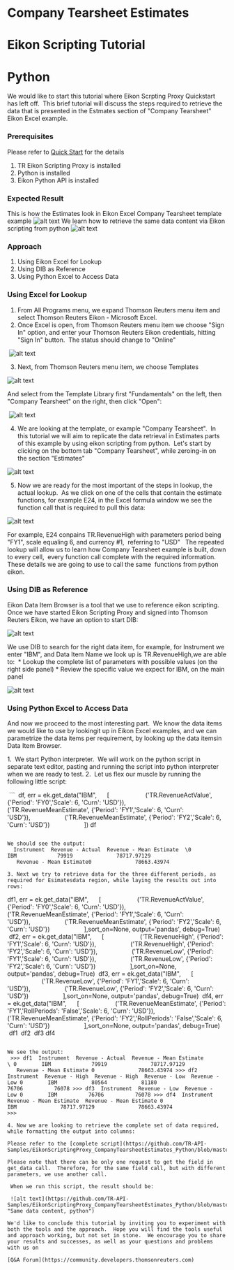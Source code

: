 # Company Tearsheet Estimates
# Eikon Scripting Tutorial
# Python

We would like to start this tutorial where Eikon Scrpting Proxy Quickstart has left off.  This brief tutorial will discuss the steps required to retrieve the data that is presented in the Estmates section of "Company Tearsheet" Eikon Excel example.

### Prerequisites

Please refer to [Quick Start](https://developers.thomsonreuters.com/tr-eikon-scripting-apis-eap-limited-access/eikon-web-and-scripting-apis-beta/quick-start) for the details

1. TR Eikon Scripting Proxy is installed
2. Python is installed
3. Eikon Python API is installed

### Expected Result

This is how the Estimates look in Eikon Excel Company Tearsheet template example
![alt text](https://github.com/TR-API-Samples/EikonScriptingProxy_CompanyTearsheetEstimates_Python/blob/master/excelEstimatesCropped.jpg "Excel Company Tearsheet Estimates")
We learn how to retrieve the same data content via Eikon scripting from python
![alt text](https://github.com/TR-API-Samples/EikonScriptingProxy_CompanyTearsheetEstimates_Python/blob/master/pythonEstimatesCropped.jpg "Same data content, python")

### Approach
1. Using Eikon Excel for Lookup
2. Using DIB as Reference
3. Using Python Excel to Access Data

### Using Excel for Lookup

1. From All Programs menu, we expand Thomson Reuters menu item and select Thomson Reuters Eikon - Microsoft Excel.
2. Once Excel is open, from Thomson Reuters menu item we choose "Sign In" option, and enter your Thomson Reuters Eikon credentials, hitting "Sign In" button.  The status should change to "Online"

 ![alt text](https://github.com/TR-API-Samples/EikonScriptingProxy_CompanyTearsheetEstimates_Python/blob/master/EikonExcelSignIn.jpg "Eikon Excel Online")

3. Next, from Thomson Reuters menu item, we choose Templates

![alt text](https://github.com/TR-API-Samples/EikonScriptingProxy_CompanyTearsheetEstimates_Python/blob/master/EikonExcelTemplates.jpg "Eikon Excel Templates")

And select from the Template Library first "Fundamentals" on the left, then "Company Tearsheet" on the right, then click "Open":

 ![alt text](https://github.com/TR-API-Samples/EikonScriptingProxy_CompanyTearsheetEstimates_Python/blob/master/EikonExcelTearsheet.jpg "Eikon Excel Company Tearsheet")

4. We are looking at the template, or example "Company Tearsheet".  In this tutorial we will aim to replicate the data retrieval in Estimates parts of this example by using eikon scripting from python.  Let's start by clicking on the bottom tab "Company Tearsheet", while zeroing-in on the section "Estimates"

![alt text](https://github.com/TR-API-Samples/EikonScriptingProxy_CompanyTearsheetEstimates_Python/blob/master/EikonExcelTearsheetEstimatesMarked.jpg "Eikon Excel Company Tearsheet Estimates")

5. Now we are ready for the most important of the steps in lookup, the actual lookup.  As we click on one of the cells that contain the estimate functions, for example E24, in the Excel formula window we see the  function call that is required to pull this data:

![alt text](https://github.com/TR-API-Samples/EikonScriptingProxy_CompanyTearsheetEstimates_Python/blob/master/ExcelFunctionLookupMarked.jpg "Eikon Excel Function Lookup")

For example, E24 conpains TR.RevenueHigh with parameters period being "FY1", scale equaling 6, and currency #1,  referring to "USD"
  The repeated lookup will allow us to learn how Company Tearsheet example is built, down to every cell,  every function call complete with the required information.  These details we are going to use to call the same  functions from python eikon.

### Using DIB as Reference

Eikon Data Item Browser is a tool that we use to reference eikon scripting.  Once we have started Eikon Scripting Proxy and signed into Thomson Reuters Eikon, we have an option to start DIB:

![alt text](https://github.com/TR-API-Samples/EikonScriptingProxy_CompanyTearsheetEstimates_Python/blob/master/EikonScriptingProxyMarked.jpg "Starting DIB")

We use DIB to search for the right data item, for example, for Instrument we enter "IBM", and Data Item Name we look up is TR.RevenueHigh,we are able to:  * Lookup the complete list of parameters with possible values (on the right side panel) * Review the specific value we expect for IBM, on the main panel

![alt text](https://github.com/TR-API-Samples/EikonScriptingProxy_CompanyTearsheetEstimates_Python/blob/master/DIBMarked.jpg "Using DIB")

### Using Python Excel to Access Data

And now we proceed to the most interesting part.  We know the data items we would like to use by lookingit up in Eikon Excel examples, and we can parametrize the data items per requirement, by looking up the data itemsin Data Item Browser.

1.  We start Python interpreter.  We will work on the python script in separate text editor, pasting and running the script into python interpreter when we are ready to test. 2.  Let us flex our muscle by running the following little script:

 ``` 
 df, err = ek.get_data("IBM",      [                     ('TR.RevenueActValue', {'Period': 'FY0','Scale': 6, 'Curn': 'USD'}),                    ('TR.RevenueMeanEstimate', {'Period': 'FY1','Scale': 6, 'Curn': 'USD'}),                    ('TR.RevenueMeanEstimate', {'Period': 'FY2','Scale': 6, 'Curn': 'USD'})                    ]) df 
 ```
 
 We should see the output:
  Instrument  Revenue - Actual  Revenue - Mean Estimate  \0        IBM             79919              78717.97129
   Revenue - Mean Estimate0              78663.43974

3. Next we try to retrieve data for the three different periods, as required for Esimatesdata region, while laying the results out into rows:

 ```
 df1, err = ek.get_data("IBM",      [                     ('TR.RevenueActValue', {'Period': 'FY0','Scale': 6, 'Curn': 'USD'}),                    ('TR.RevenueMeanEstimate', {'Period': 'FY1','Scale': 6, 'Curn': 'USD'}),                    ('TR.RevenueMeanEstimate', {'Period': 'FY2','Scale': 6, 'Curn': 'USD'})                    ],sort_on=None, output='pandas', debug=True)
 df2, err = ek.get_data("IBM",      [                     ('TR.RevenueHigh', {'Period': 'FY1','Scale': 6, 'Curn': 'USD'}),                    ('TR.RevenueHigh', {'Period': 'FY2','Scale': 6, 'Curn': 'USD'}),                    ('TR.RevenueLow', {'Period': 'FY1','Scale': 6, 'Curn': 'USD'}),                    ('TR.RevenueLow', {'Period': 'FY2','Scale': 6, 'Curn': 'USD'})                    ],sort_on=None, output='pandas', debug=True)
 df3, err = ek.get_data("IBM",      [                     ('TR.RevenueLow', {'Period': 'FY1','Scale': 6, 'Curn': 'USD'}),                    ('TR.RevenueLow', {'Period': 'FY2','Scale': 6, 'Curn': 'USD'})                    ],sort_on=None, output='pandas', debug=True)
 df4, err = ek.get_data("IBM",      [                     ('TR.RevenueMeanEstimate', {'Period': 'FY1','RollPeriods': 'False','Scale': 6, 'Curn': 'USD'}),                    ('TR.RevenueMeanEstimate', {'Period': 'FY2','RollPeriods': 'False','Scale': 6, 'Curn': 'USD'})                    ],sort_on=None, output='pandas', debug=True)
 df1 
 df2 
 df3
 df4
 ```
 
 We see the output:
 >>> df1  Instrument  Revenue - Actual  Revenue - Mean Estimate  \ 0        IBM             79919              78717.97129
   Revenue - Mean Estimate 0              78663.43974 >>> df2  Instrument  Revenue - High  Revenue - High  Revenue - Low  Revenue - Low 0        IBM           80564           81180          76706          76078 >>> df3  Instrument  Revenue - Low  Revenue - Low 0        IBM          76706          76078 >>> df4  Instrument  Revenue - Mean Estimate  Revenue - Mean Estimate 0        IBM              78717.97129              78663.43974 
 >>>

4. Now we are looking to retrieve the complete set of data required, while formatting the output into columns:

Please refer to the [complete script](https://github.com/TR-API-Samples/EikonScriptingProxy_CompanyTearsheetEstimates_Python/blob/master/Estimates3.py)

Please note that there can be only one request to get the field in get_data call.  Therefore, for the same field call, but with different parameters, we use another call.

 When we run this script, the result should be:
 
 ![alt text](https://github.com/TR-API-Samples/EikonScriptingProxy_CompanyTearsheetEstimates_Python/blob/master/pythonEstimatesCropped.jpg "Same data content, python")

We'd like to conclude this tutorial by inviting you to experiment with both the tools and the approach.  Hope you will find the tools useful and approach working, but not set in stone.  We encourage you to share your results and successes, as well as your questions and problems with us on

[Q&A Forum](https://community.developers.thomsonreuters.com)
